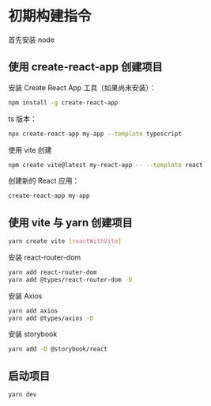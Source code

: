 # 初期构建指令

首先安装 node

## 使用 create-react-app 创建项目

安装 Create React App 工具（如果尚未安装）：

```bash
npm install -g create-react-app
```

ts 版本：

```bash
npx create-react-app my-app --template typescript
```

使用 vite 创建

```bash
npm create vite@latest my-react-app -- --template react
```

创建新的 React 应用：

```bash
create-react-app my-app
```

## 使用 vite 与 yarn 创建项目

```bash
yarn create vite [reactWithVite]
```

安装 react-router-dom

```bash
yarn add react-router-dom
yarn add @types/react-router-dom -D
```

安装 Axios

```bash
yarn add axios
yarn add @types/axios -D
```

安装 storybook

```bash
yarn add -D @storybook/react
```

## 启动项目

```bash
yarn dev
```
